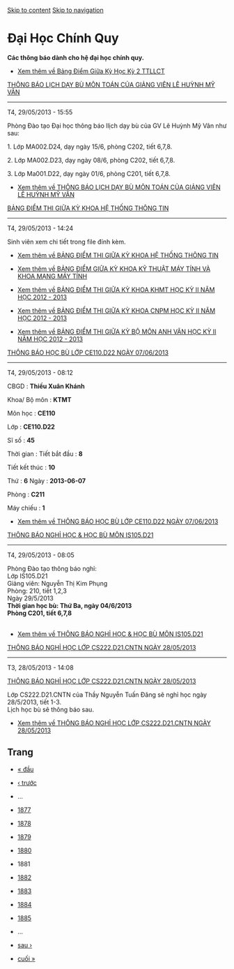 [Skip to content](https://daa.uit.edu.vn/thongbaochinhquy?page=1880#main)
 [Skip to navigation](https://daa.uit.edu.vn/thongbaochinhquy?page=1880#main-nav)

Đại Học Chính Quy
=================

**Các thông báo dành cho hệ đại học chính quy.**

*   [Xem thêm về Bảng Điểm Giữa Kỳ Học Kỳ 2 TTLLCT](https://daa.uit.edu.vn/thongbao/bang-diem-giua-ky-hoc-ky-2-ttllct "Bảng Điểm Giữa Kỳ Học Kỳ 2 TTLLCT")
    

[THÔNG BÁO LỊCH DẠY BÙ MÔN TOÁN CỦA GIẢNG VIÊN LÊ HUỲNH MỸ VÂN](https://daa.uit.edu.vn/thongbao/thong-bao-lich-day-bu-mon-toan-cua-giang-vien-le-huynh-my-van)

---------------------------------------------------------------------------------------------------------------------------------------------------------------

T4, 29/05/2013 - 15:55

Phòng Đào tạo Đại học thông báo llịch dạy bù của GV Lê Huỳnh Mỹ Vân như sau:

1\. Lớp MA002.D24, dạy ngày 15/6, phòng C202, tiết 6,7,8.

2\. Lớp MA002.D23, dạy ngày 08/6, phòng C202, tiết 6,7,8.

3\. Lớp Ma001.D22, dạy ngày 01/6, phòng C201, tiết 6,7,8.

*   [Xem thêm về THÔNG BÁO LỊCH DẠY BÙ MÔN TOÁN CỦA GIẢNG VIÊN LÊ HUỲNH MỸ VÂN](https://daa.uit.edu.vn/thongbao/thong-bao-lich-day-bu-mon-toan-cua-giang-vien-le-huynh-my-van "THÔNG BÁO LỊCH DẠY BÙ MÔN TOÁN CỦA GIẢNG VIÊN LÊ HUỲNH MỸ VÂN")
    

[BẢNG ĐIỂM THI GIỮA KỲ KHOA HỆ THỐNG THÔNG TIN](https://daa.uit.edu.vn/thongbao/bang-diem-thi-giua-ky-khoa-he-thong-thong-tin)

-------------------------------------------------------------------------------------------------------------------------------

T4, 29/05/2013 - 14:24

Sinh viên xem chi tiết trong file đính kèm.

*   [Xem thêm về BẢNG ĐIỂM THI GIỮA KỲ KHOA HỆ THỐNG THÔNG TIN](https://daa.uit.edu.vn/thongbao/bang-diem-thi-giua-ky-khoa-he-thong-thong-tin "BẢNG ĐIỂM THI GIỮA KỲ KHOA HỆ THỐNG THÔNG TIN")
    

*   [Xem thêm về BẢNG ĐIỂM GIỮA KỲ KHOA KỸ THUẬT MÁY TÍNH VÀ KHOA MẠNG MÁY TÍNH](https://daa.uit.edu.vn/thongbao/bang-diem-giua-ky-khoa-ky-thuat-may-tinh-va-khoa-mang-may-tinh "BẢNG ĐIỂM GIỮA KỲ KHOA KỸ THUẬT MÁY TÍNH VÀ KHOA MẠNG MÁY TÍNH ")
    

*   [Xem thêm về BẢNG ĐIỂM THI GIỮA KỲ KHOA KHMT HỌC KỲ II NĂM HỌC 2012 - 2013](https://daa.uit.edu.vn/thongbao/bang-diem-thi-giua-ky-khoa-khmt-hoc-ky-ii-nam-hoc-2012-2013 "BẢNG ĐIỂM THI GIỮA KỲ KHOA KHMT HỌC KỲ II NĂM HỌC 2012 - 2013")
    

*   [Xem thêm về BẢNG ĐIỂM THI GIỮA KỲ KHOA CNPM HỌC KỲ II NĂM HỌC 2012 - 2013](https://daa.uit.edu.vn/thongbao/bang-diem-thi-giua-ky-khoa-cnpm-hoc-ky-ii-nam-hoc-2012-2013 "BẢNG ĐIỂM THI GIỮA KỲ KHOA CNPM HỌC KỲ II NĂM HỌC 2012 - 2013")
    

*   [Xem thêm về BẢNG ĐIỂM THI GIỮA KỲ BỘ MÔN ANH VĂN HỌC KỲ II NĂM HỌC 2012 - 2013](https://daa.uit.edu.vn/thongbao/bang-diem-thi-giua-ky-bo-mon-anh-van-hoc-ky-ii-nam-hoc-2012-2013 "BẢNG ĐIỂM THI GIỮA KỲ BỘ MÔN ANH VĂN HỌC KỲ II NĂM HỌC 2012 - 2013 ")
    

[THÔNG BÁO HỌC BÙ LỚP CE110.D22 NGÀY 07/06/2013](https://daa.uit.edu.vn/thongbao/thong-bao-hoc-bu-lop-ce110d22-ngay-07062013)

------------------------------------------------------------------------------------------------------------------------------

T4, 29/05/2013 - 08:12

CBGD : **Thiều Xuân Khánh**

Khoa/ Bộ môn : **KTMT**

Môn học : **CE110**

Lớp : **CE110.D22**

Sĩ số : **45**

Thời gian : Tiết bắt đầu : **8**

Tiết kết thúc : **10**

Thứ : **6** Ngày : **2013-06-07**

Phòng : **C211**

Máy chiếu : **1**

*   [Xem thêm về THÔNG BÁO HỌC BÙ LỚP CE110.D22 NGÀY 07/06/2013](https://daa.uit.edu.vn/thongbao/thong-bao-hoc-bu-lop-ce110d22-ngay-07062013 "THÔNG BÁO HỌC BÙ LỚP CE110.D22 NGÀY 07/06/2013")
    

[THÔNG BÁO NGHỈ HỌC & HỌC BÙ MÔN IS105.D21](https://daa.uit.edu.vn/thongbao/thong-bao-nghi-hoc-hoc-bu-mon-is105d21)

--------------------------------------------------------------------------------------------------------------------

T4, 29/05/2013 - 08:05

Phòng Đào tạo thông báo nghỉ:  
Lớp IS105.D21  
Giảng viên: Nguyễn Thị Kim Phụng  
Phòng: 210, tiết 1,2,3  
Ngày 29/5/2013  
**Thời gian học bù: Thứ Ba, ngày 04/6/2013**  
**Phòng C201, tiết 6,7,8**  
 

*   [Xem thêm về THÔNG BÁO NGHỈ HỌC & HỌC BÙ MÔN IS105.D21](https://daa.uit.edu.vn/thongbao/thong-bao-nghi-hoc-hoc-bu-mon-is105d21 "THÔNG BÁO NGHỈ HỌC & HỌC BÙ MÔN IS105.D21")
    

[THÔNG BÁO NGHỈ HỌC LỚP CS222.D21.CNTN NGÀY 28/05/2013](https://daa.uit.edu.vn/thongbao/thong-bao-nghi-hoc-lop-cs222d21cntn-ngay-28052013)

-------------------------------------------------------------------------------------------------------------------------------------------

T3, 28/05/2013 - 14:08

[THÔNG BÁO NGHỈ HỌC LỚP CS222.D21.CNTN NGÀY 28/05/2013](http://daa.uit.edu.vn/node/320)

Lớp CS222.D21.CNTN của Thầy Nguyễn Tuấn Đăng sẽ nghỉ học ngày 28/5/2013, tiết 1-3.  
Lịch học bù sẽ thông báo sau.

*   [Xem thêm về THÔNG BÁO NGHỈ HỌC LỚP CS222.D21.CNTN NGÀY 28/05/2013](https://daa.uit.edu.vn/thongbao/thong-bao-nghi-hoc-lop-cs222d21cntn-ngay-28052013 "THÔNG BÁO NGHỈ HỌC LỚP CS222.D21.CNTN NGÀY 28/05/2013")
    

Trang
-----

*   [« đầu](https://daa.uit.edu.vn/thongbaochinhquy "Đến trang đầu tiên")
    
*   [‹ trước](https://daa.uit.edu.vn/thongbaochinhquy?page=1879 "Đến trang kế trước")
    
*   …
*   [1877](https://daa.uit.edu.vn/thongbaochinhquy?page=1876 "Đến trang 1877")
    
*   [1878](https://daa.uit.edu.vn/thongbaochinhquy?page=1877 "Đến trang 1878")
    
*   [1879](https://daa.uit.edu.vn/thongbaochinhquy?page=1878 "Đến trang 1879")
    
*   [1880](https://daa.uit.edu.vn/thongbaochinhquy?page=1879 "Đến trang 1880")
    
*   1881
*   [1882](https://daa.uit.edu.vn/thongbaochinhquy?page=1881 "Đến trang 1882")
    
*   [1883](https://daa.uit.edu.vn/thongbaochinhquy?page=1882 "Đến trang 1883")
    
*   [1884](https://daa.uit.edu.vn/thongbaochinhquy?page=1883 "Đến trang 1884")
    
*   [1885](https://daa.uit.edu.vn/thongbaochinhquy?page=1884 "Đến trang 1885")
    
*   …
*   [sau ›](https://daa.uit.edu.vn/thongbaochinhquy?page=1881 "Đến trang kế sau")
    
*   [cuối »](https://daa.uit.edu.vn/thongbaochinhquy?page=1907 "Đến trang cuối cùng")